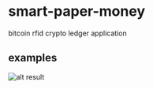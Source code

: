 # smart-paper-money
bitcoin rfid crypto ledger application

## examples 

![alt result](http://geraldkrug.mypressonline.com/cgi/MYDIR/lib/Image/appmine.cgi?cmd=mine)
